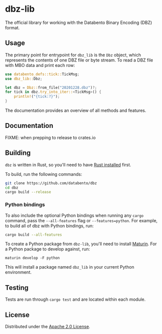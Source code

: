# dbz-lib

The official library for working with the Databento Binary Encoding (DBZ) format.

## Usage

The primary point for entrypoint for `dbz_lib` is the `Dbz` object, which
represents the contents of one DBZ file or byte stream.
To read a DBZ file with MBO data and print each row:
```rust
use databento_defs::tick::TickMsg;
use dbz_lib::Dbz;

let dbz = Dbz::from_file("20201228.dbz")?;
for tick in dbz.try_into_iter::<TickMsg>() {
    println!("{tick:?}");
}
```

The documentation provides an overview of all methods and features.

## Documentation

FIXME: when prepping to release to crates.io

## Building

`dbz` is written in Rust, so you'll need to have [Rust installed](https://www.rust-lang.org/)
first.

To build, run the following commands:
```sh
git clone https://github.com/databento/dbz
cd dbz
cargo build --release
```

### Python bindings

To also include the optional Python bindings when running any `cargo` command,
pass the `--all-features` flag or `--features=python`.
For example, to build all of dbz with Python bindings, run:
```sh
cargo build --all-features
```

To create a Python package from `dbz-lib`, you'll need to install [Maturin](https://github.com/PyO3/maturin).
For a Python package to develop against, run:
```
maturin develop -F python
```
This will install a package named `dbz_lib` in your current Python environment.

## Testing

Tests are run through `cargo test` and are located within each module.

## License

Distributed under the [Apache 2.0 License](https://www.apache.org/licenses/LICENSE-2.0.html).
